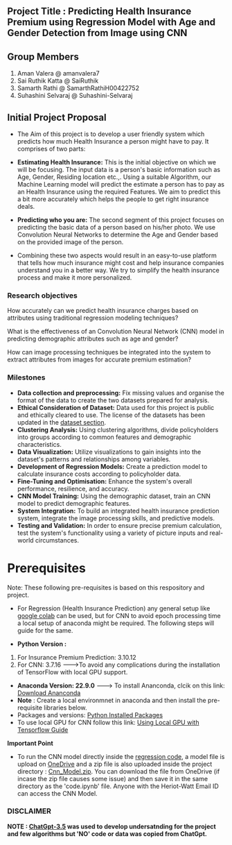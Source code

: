 
## **Project Title : Predicting Health Insurance Premium using Regression Model with Age and Gender Detection from Image using CNN**

## Group Members

1. Aman Valera @ amanvalera7
2. Sai Ruthik Katta @ SaiRuthik
3. Samarth Rathi @ SamarthRathiH00422752
4. Suhashini Selvaraj @ Suhashini-Selvaraj

## Initial Project Proposal

* The Aim of this project is to develop a user friendly system which predicts how much Health Insurance a person might have to pay. It comprises of two parts:

* **Estimating Health Insurance:** This is the initial objective on which we will be focusing. The input data is a person's basic information such as Age, Gender, Residing location etc.,. Using a suitable Algorithm, our Machine Learning model will predict the estimate a person has to pay as an Health Insurance using the required Features. We aim to predict this a bit more accurately which helps the people to get right insurance deals.

* **Predicting who you are:** The second segment of this project focuses on predicting the basic data of a person based on his/her photo. We use Convolution Neural Networks to determine the Age and Gender based on the provided image of the person.

* Combining these two aspects would result in an easy-to-use platform that tells how much insurance might cost and help insurance companies understand you in a better way. We try to simplify the health insurance process and make it more personalized.

### Research objectives
How accurately can we predict health insurance charges based on attributes using traditional regression modeling techniques?

What is the effectiveness of an Convolution Neural Network (CNN) model in predicting demographic attributes such as age and gender?

How can image processing techniques be integrated into the system to extract attributes from images for accurate premium estimation?

### Milestones

* **Data collection and preprocessing:** Fix missing values and organise the format of the data to create the two datasets prepared for analysis.
* **Ethical Consideration of Dataset:** Data used for this project is public and ethically cleared to use. The license of the datasets has been updated in the [dataset section](README.md#datasets).
* **Clustering Analysis:** Using clustering algorithms, divide policyholders into groups according to common features and demographic characteristics.
* **Data Visualization:** Utilize visualizations to gain insights into the dataset's patterns and relationships among variables.
* **Development of Regression Models:** Create a prediction model to calculate insurance costs according to policyholder data.
* **Fine-Tuning and Optimisation:** Enhance the system's overall performance, resilience, and accuracy.
* **CNN Model Training:** Using the demographic dataset, train an CNN model to predict demographic features.
* **System Integration:** To build an integrated health insurance prediction system, integrate the image processing skills, and predictive models.
* **Testing and Validation:** In order to ensure precise premium calculation, test the system's functionality using a variety of picture inputs and real-world circumstances.

# Prerequisites
Note: These following pre-requisites is based on this respository and project.
  * For Regression (Health Insurance Prediction) any general setup like [google colab](https://colab.research.google.com/) can be used, but for CNN to avoid epoch processing time a local setup of anaconda might be required. The following steps will guide for the same.

* **Python Version :**
1. For Insurance Premium Prediction: 3.10.12
2. For CNN: 3.7.16 --->To avoid any complications during the installation of TensorFlow with local GPU support.
* **Anaconda Version: 22.9.0**
 ---> To install Ananconda, clcik on this link: [Download Ananconda](https://www.anaconda.com/download)
* **Note** : Create a local environmnet in anaconda and then install the pre-requisite libraries below.
* Packages and versions: [Python Installed Packages](./documentation/requirements.txt)
* To use local GPU for CNN follow this link: [Using Local GPU with Tensorflow Guide](https://www.tensorflow.org/install/pip)

**Important Point**
* To run the CNN model directly inside the [regression code](./notebook/code.ipynb), a model file is upload on [OneDrive](https://heriotwatt-my.sharepoint.com/:u:/g/personal/sr2077_hw_ac_uk/EW4-ohf0bHpBqu9zU7JSGaABOZK_r5ZXZnNFPrBUMGfhbg?e=hpCT6Y) and a zip file is also uploaded inside the project directory : [Cnn_Model.zip](./notebook/Cnn_Model.zip). You can download the file from OneDrive (if incase the zip file causes some issue) and then save it in the same directory as the 'code.ipynb' file.
Anyone with the Heriot-Watt Email ID can access the CNN Model.

### DISCLAIMER
**NOTE : [ChatGpt-3.5](https://chat.openai.com/) was used to develop undersatnding for the project and few algorithms but 'NO' code or data was copied from ChatGpt.**
